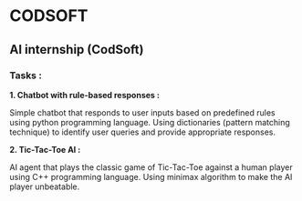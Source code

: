 # CODSOFT

## AI internship (CodSoft)

### Tasks :

**1. Chatbot with rule-based responses :**

Simple chatbot that responds to user inputs based on predefined rules using python programming language. Using dictionaries (pattern matching technique) to identify user queries and provide appropriate responses.

**2. Tic-Tac-Toe AI :**

AI agent that plays the classic game of Tic-Tac-Toe against a human player using C++ programming language. Using minimax algorithm to make the AI player unbeatable.

